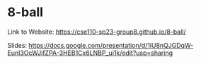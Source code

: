 # 8-ball

Link to Website: https://cse110-sp23-group8.github.io/8-ball/

Slides: https://docs.google.com/presentation/d/1iU8nQJGDqW-EunI3OcWJifZPA-3HEB1Cx6LNBP_ui1k/edit?usp=sharing
